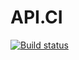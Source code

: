 # API.CI

[![Build status](https://ci.appveyor.com/api/projects/status/ep1mjbho2awfo3n0?svg=true)](https://ci.appveyor.com/project/StasyCho/api-ci)
